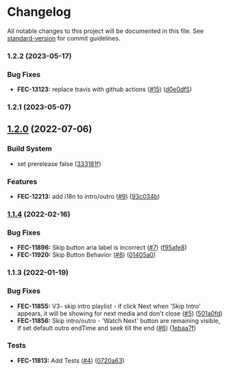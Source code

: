 # Changelog

All notable changes to this project will be documented in this file. See [standard-version](https://github.com/conventional-changelog/standard-version) for commit guidelines.

### 1.2.2 (2023-05-17)


### Bug Fixes

* **FEC-13123:** replace travis with github actions ([#15](https://github.com//undefined/issues/15)) ([d0e0df5](https://github.com///commit/d0e0df5))



### 1.2.1 (2023-05-07)



## [1.2.0](https://github.com///compare/v1.1.4...v1.2.0) (2022-07-06)


### Build System

* set prerelease false ([333181f](https://github.com///commit/333181f))


### Features

* **FEC-12213:** add i18n to intro/outro ([#9](https://github.com//undefined/issues/9)) ([93c034b](https://github.com///commit/93c034b))



### [1.1.4](https://github.com///compare/v1.1.3...v1.1.4) (2022-02-16)


### Bug Fixes

* **FEC-11896:** Skip button aria label is incorrect ([#7](https://github.com//undefined/issues/7)) ([f95afe8](https://github.com///commit/f95afe8))
* **FEC-11920:** Skip Button Behavior ([#8](https://github.com//undefined/issues/8)) ([01405a0](https://github.com///commit/01405a0))



### 1.1.3 (2022-01-19)


### Bug Fixes

* **FEC-11855:** V3- skip intro playlist - if click Next when 'Skip Intro' appears, it will be showing for next media and don't close ([#5](https://github.com//undefined/issues/5)) ([501a0fd](https://github.com///commit/501a0fd))
* **FEC-11856:** Skip intro/outro - 'Watch Next' button are remaining visible, if set default outro endTime and seek till the end ([#6](https://github.com//undefined/issues/6)) ([1ebaa7f](https://github.com///commit/1ebaa7f))


### Tests

* **FEC-11813:** Add Tests ([#4](https://github.com//undefined/issues/4)) ([0720a63](https://github.com///commit/0720a63))
